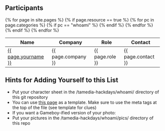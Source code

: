 <section class="nes-container t-grey with-title">
  <h2 class="title tred">Participants</h2>
  <table class="nes-table is-bordered is-centered">
      <thead>
          <th>Name</th>
          <th>Company</th>
          <th>Role</th>
          <th>Contact</th>
      </thead>
      <tbody>
    {% for page in site.pages %}
      {% if page.resource == true %}
        {% for pc in page.categories %}
          {% if pc == "whoami" %}
              <tr>
                  <td><a href="/tamedia-hackdays/{{ page.url }}">{{ page.yourname }}</a></td>
                  <td>{{ page.company }}</td>
                  <td>{{ page.role }}</td>
                  <td>{{ page.contact }}</td>
              </tr>
          {% endif %}   <!-- cat-match-p -->
        {% endfor %}  <!-- page-category -->
      {% endif %}   <!-- resource-p -->
    {% endfor %}  <!-- page -->
      </tbody>
  </table>
</section>

<i class="nes-charmander"></i>

<section class="nes-container t-grey with-title">
  <h2 class="title tred">Hints for Adding Yourself to this List</h2>

  <ul class="nes-list is-disc">
    <li>Put your character sheet in the /tamedia-hackdays/whoami/ directory of this git repository</li>
    <li>You can use <a href="/tamedia-hackdays/whoami/harryfuecks">this page</a> as a template. Make sure to use the meta tags at the top of the file (see template for clues)</li>
    <li>If you want a Gameboy-ified version of your photo: <http://yrlab.zatunen.com/webgl/gbpic/gbpic.html></li>
    <li>Put your pictures in the /tamedia-hackdays/whoami/pics/ directory of this repo</li>
  </ul>
</section>